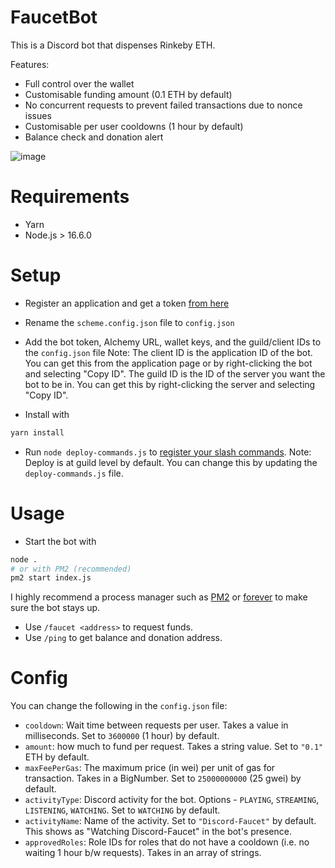 # FaucetBot
This is a Discord bot that dispenses Rinkeby ETH. 

Features:
* Full control over the wallet
* Customisable funding amount (0.1 ETH by default)
* No concurrent requests to prevent failed transactions due to nonce issues
* Customisable per user cooldowns (1 hour by default)
* Balance check and donation alert

![image](https://user-images.githubusercontent.com/42661870/136471444-b91a48f6-bc66-48ed-b502-d51a65156c59.png)

# Requirements
* Yarn
* Node.js > 16.6.0

# Setup
* Register an application and get a token [from here](https://discord.com/developers/applications)
* Rename the `scheme.config.json` file to `config.json`
* Add the bot token, Alchemy URL, wallet keys, and the guild/client IDs to the `config.json` file 
Note: The client ID is the application ID of the bot. You can get this from the application page or by right-clicking the bot and selecting "Copy ID". 
The guild ID is the ID of the server you want the bot to be in. You can get this by right-clicking the server and selecting "Copy ID".

* Install with
```bash
yarn install
```
* Run `node deploy-commands.js` to [register your slash commands](https://discordjs.guide/interactions/registering-slash-commands.html#guild-commands).
Note: Deploy is at guild level by default. You can change this by updating the `deploy-commands.js` file. 
# Usage
* Start the bot with
```bash
node .
# or with PM2 (recommended)
pm2 start index.js 
```
I highly recommend a process manager such as [PM2](https://pm2.keymetrics.io/) or [forever](https://github.com/foreversd/forever) to make sure the bot stays up.
* Use `/faucet <address>` to request funds.
* Use `/ping` to get balance and donation address.

# Config
You can change the following in the `config.json` file: 
* `cooldown`: Wait time between requests per user. Takes a value in milliseconds. Set to `3600000` (1 hour) by default.
* `amount`: how much to fund per request. Takes a string value. Set to `"0.1"` ETH by default.
* `maxFeePerGas`: The maximum price (in wei) per unit of gas for transaction. Takes in a BigNumber. Set to `25000000000` (25 gwei) by default.
* `activityType`: Discord activity for the bot. Options - `PLAYING`, `STREAMING`, `LISTENING`, `WATCHING`. Set to `WATCHING` by default.
* `activityName`: Name of the activity. Set to `"Discord-Faucet"` by default. This shows as "Watching Discord-Faucet" in the bot's presence.
* `approvedRoles`: Role IDs for roles that do not have a cooldown (i.e. no waiting 1 hour b/w requests). Takes in an array of strings.